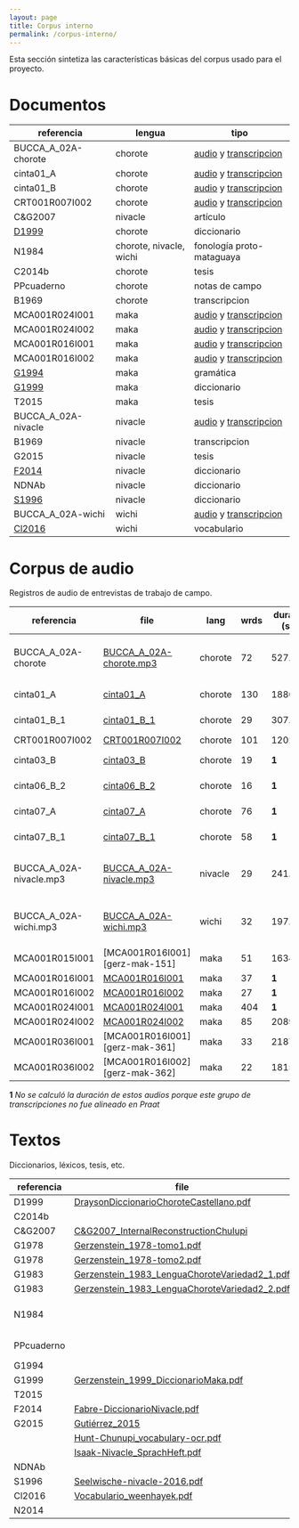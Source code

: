 ```yaml
---
layout: page
title: Corpus interno
permalink: /corpus-interno/
---
```


Esta sección sintetiza las características básicas del corpus usado para el proyecto. 

<!-- Agregar referencias bibliograficas y cuadritos de cantidad de palabras por fuente y por idioma -->

# Documentos

 referencia         | lengua  | tipo 
--------------------|---------|--------------------
BUCCA_A_02A-chorote  |chorote | [audio][BUCCA-cho] y [transcripcion][BUCCA-cho-tr]
cinta01_A            |chorote | [audio][pacor-1a] y [transcripcion][pacor-1a-tr]
cinta01_B            |chorote | [audio][pacor-1b]  y [transcripcion][pacor-1b-tr]
CRT001R007I002       |chorote | [audio][ag-cho] y [transcripcion][ag-cho-tr]
C&G2007              |nivacle | artículo
[D1999][D1999]       |chorote | diccionario
N1984                |chorote, nivacle, wichi | fonología proto-mataguaya
C2014b               |chorote | tesis
PPcuaderno           |chorote | notas de campo
B1969                |chorote | transcripcion
MCA001R024I001       |maka    | [audio][gerz-mak-241] y [transcripcion][gerz-mak-241-tr]
MCA001R024I002       |maka    | [audio][gerz-mak-242] y [transcripcion][gerz-mak-242-tr]
MCA001R016I001       |maka    | [audio][gerz-mak-161] y [transcripcion][gerz-mak-161-tr]
MCA001R016I002       |maka    | [audio][gerz-mak-162] y [transcripcion][gerz-mak-162-tr]
 [G1994][G1994]      |maka    | gramática
 [G1999][G1999]      |maka    | diccionario
 T2015               |maka    | tesis
BUCCA_A_02A-nivacle  |nivacle | [audio][BUCCA-niv] y [transcripcion][BUCCA-niv-tr]
 B1969               |nivacle | transcripcion
 G2015               |nivacle | tesis
 [F2014][F2014]      |nivacle | diccionario
 NDNAb               |nivacle | diccionario
 [S1996][S1996]      |nivacle | diccionario
BUCCA_A_02A-wichi    |wichi   | [audio][BUCCA-wi] y [transcripcion][BUCCA-wi-tr]
 [Cl2016][Cl2016]    |wichi   | vocabulario
 


# Corpus de audio

Registros de audio de entrevistas de trabajo de campo. 

referencia | file                | lang    | wrds  | duracion (sec)| comentario 
-----------|---------------------|-------|----------|--------------|------------------
BUCCA_A_02A-chorote | [BUCCA_A_02A-chorote.mp3][BUCCA-cho] | chorote |   72  | 527.7250 | sin nºpag. no todas son glotales
cinta01_A       | [cinta01_A][pacor-1a]            | chorote |  130  | 1880.807 | fuentes PP y D1999
cinta01_B_1     | [cinta01_B_1][pacor-1b]          | chorote |   29  |  307.802 | fuentes PP y D1999
CRT001R007I002  | [CRT001R007I002][ag-cho]      | chorote |  101  | 1202.908 |
cinta03_B       | [cinta03_B][pacor-3b]            | chorote |   19  |    **1** | fuentes PP y D1999
cinta06_B_2     | [cinta06_B_2][pacor-6b]          | chorote |   16  |   **1**   | fuentes PP y D1999
cinta07_A       | [cinta07_A][pacor-7a]            | chorote |   76  |   **1**  | fuentes PP y D1999
cinta07_B_1     | [cinta07_B_1][pacor-7b]          | chorote |   58  |   **1**  | fuentes PP y D1999
BUCCA_A_02A-nivacle.mp3 | [BUCCA_A_02A-nivacle.mp3][BUCCA-niv] | nivacle |   29  | 241.9980 | sin nºpag. no todas son glotales
BUCCA_A_02A-wichi.mp3 | [BUCCA_A_02A-wichi.mp3][BUCCA-wi]    | wichi   |   32  | 197.7990 | sin nºpag. no todas son glotales
MCA001R015I001 | [MCA001R016I001][gerz-mak-151]   | maka    |   51  |   1634.142  |
MCA001R016I001 | [MCA001R016I001][gerz-mak-161]   | maka    |   37  |   **1**  |
MCA001R016I002 | [MCA001R016I002][gerz-mak-162]   | maka    |   27  |   **1**  |
MCA001R024I001 | [MCA001R024I001][gerz-mak-241]   | maka    |   404  | **1**  |
MCA001R024I002 | [MCA001R024I002][gerz-mak-242]   | maka    |   85  | 2089.012 |
MCA001R036I001 | [MCA001R016I001][gerz-mak-361]   | maka    |   33 |   2187.833  |
MCA001R036I002 | [MCA001R016I002][gerz-mak-362]   | maka    |   22  |   1815.040  |

**1** _No se calculó la duración de estos audios porque este grupo de transcripciones no fue alineado en Praat_

[BUCCA-cho]:https://drive.google.com/open?id=1xkW3GXTOfDJvya4cxvlqKWm6C-zbwaZ9
[BUCCA-cho-tr]:https://drive.google.com/open?id=1wfF6h1S3FSuHJkbpcrQbwt5DIPhaV_Yf
[BUCCA-niv]:https://drive.google.com/open?id=1TYpVZ6_NDu85E_Y8xbBHoL9dBU8HZmiS
[BUCCA-niv-tr]:https://drive.google.com/open?id=1VnwqYFAeG06sFmlj30EKubtBpyyaUIQ1
[BUCCA-wi]:https://drive.google.com/open?id=15YxURkUpqPcKzDW3QkjrJs8VnLLKY_36
[BUCCA-wi-tr]:https://drive.google.com/open?id=192k1L_vUMQ_k7SXicxeExR7npdMhE6En
[pacor-1a]:https://drive.google.com/open?id=1DtcjIBVAm5qhBeccNntgyX2j8DJ26WiY
[pacor-1a-tr]:https://drive.google.com/open?id=1I-GY_tp55btGj8R-Wu9xG4ZjDo8F8xbV
[pacor-1b]:https://drive.google.com/open?id=1SBggJSVoUku060OK84D9ZNVJZzibnBr4
[pacor-1b-tr]:https://drive.google.com/open?id=11KWwhDkLx9XNMAE_2VoSzIMrLkMM-Lh3
[pacor-3b]:https://drive.google.com/open?id=1YELgoExLr03W58_14ry2w-78N2w-INQq
[pacor-3b-tr]:https://drive.google.com/open?id=1KQgLMamoMtxAZytWvRRRiKzFNvn8Vh2d
[pacor-6b]:https://drive.google.com/open?id=1DAZWwiDuEdyJg9H_3ukJwgcZFr6S-6rU
[pacor-6b-tr]:https://drive.google.com/open?id=11T5I547Kip-7J1QwU6hh02g-CsO5dmbT
[pacor-7a]:https://drive.google.com/open?id=1cszUhCVGv2kaMgp4BiqHvhjzFrrDBCz-
[pacor-7a-tr]:https://drive.google.com/open?id=1hgmNONcskGF17GAltF6cNRamdbRmiebL
[pacor-7b]:https://drive.google.com/open?id=10bljC_39YlySu1z21mImPtgQSTp8i-Ym
[pacor-7b-tr]:https://drive.google.com/open?id=1JNZNozb5xNQrVUUwXPY1uG8LQ4yLRQRo
[gerz-mak-241]:https://drive.google.com/file/d/1s6AlyFNbKvWyC6dccKRN_tJ7EAK2fI4q/view?usp=sharing
[gerz-mak-241-tr]:https://drive.google.com/file/d/1hOSJR1nT3lqDp5A6cJwiMRf5SIsBPaIF/view?usp=sharing
[gerz-mak-242]:https://drive.google.com/open?id=14XHEzptHmhgXN9KoL4il46tU1swLw0-v
[gerz-mak-242-tr]:https://drive.google.com/open?id=1aJmmb-LAD6Q9zsca3VRuy6oxL4p1fsSn
[gerz-mak-161]:https://drive.google.com/open?id=1ukg3h8pEpAbItCl71m0dObFSpdwO_Qj1
[gerz-mak-161-tr]:https://drive.google.com/open?id=1oC0CGtDPdCLmveABVWnGqV7ITtpO5Naz
[gerz-mak-162]:https://drive.google.com/open?id=1CK78v1aKEqivsxDxVpkckkAd3-t01u3A
[gerz-mak-162-tr]:https://drive.google.com/open?id=1u3beCyPkRhrjjCVtuM4C0dTxObcRzUQu
[ag-cho]:https://drive.google.com/open?id=1YhoCy_voh9JSO18pDwvMbkPFcvX1JuYf
[ag-cho-tr]:https://drive.google.com/open?id=1ZQhBv7kb4gR3Eu7HMAteChZOBXri8BvX

# Textos

Diccionarios, léxicos, tesis, etc.

referencia|file                                              | lengua  |  comentario
----------|--------------------------------------------------|---------|---------------
D1999     |[DraysonDiccionarioChoroteCastellano.pdf][D1999]  |chorote | diccionario |
 C2014b   |                                                  |chorote | tesis |
 C&G2007  |  [C&G2007_InternalReconstructionChulupi ](https://www.researchgate.net/publication/233581432_Internal_reconstruction_in_Chulupi_Nivacle)         |nivacle  | artículo|
  G1978   | [Gerzenstein_1978-tomo1.pdf][G1978-tomo1]         | chorote |          | 
  G1978   | [Gerzenstein_1978-tomo2.pdf][G1978-tomo2]         | chorote |          | 
G1983     | [Gerzenstein_1983_LenguaChoroteVariedad2_1.pdf][G1983-1] | chorote |   | 
G1983     | [Gerzenstein_1983_LenguaChoroteVariedad2_2.pdf][G1983-2] | chorote |   | 
 N1984    |                                                  |chorote, nivacle, wichi | fonología proto-mataguaya|
PPcuaderno|                                                  |chorote | notas de campo |
 G1994    |                                                   |maka     | gramática|
G1999     | [Gerzenstein_1999_DiccionarioMaka.pdf][G1999]     |maka    | diccionario| 
 T2015    |                                                   |maka     | tesis      |
 F2014    | [Fabre-DiccionarioNivacle.pdf][F2014]             | nivacle | diccionario|
G2015     | [Gutiérrez_2015](https://open.library.ubc.ca/soa/cIRcle/collections/ubctheses/24/items/1.0166445)                                               | nivacle | tesis|
          | [Hunt-Chunupi_vocabulary-ocr.pdf][Hunt]           | nivacle | vocabulario           | mecanografiado
          | [Isaak-Nivacle_SprachHeft.pdf][Isaak]             | nivacle | léxico     | manuscrito
 NDNAb    |                                                   |nivacle  | diccionario| 
 S1996    | [Seelwische-nivacle-2016.pdf][S1996]              | nivacle | diccionario          |
 Cl2016   | [Vocabulario_weenhayek.pdf][Cl2016]               | wichi   |vocabulario                                                    
 N2014    |                                                   | wichi   | tesis|

[D1999]:https://drive.google.com/open?id=17UFH0M_YTEpr78v5iDSx12fj3aXCgsF4
[G1978-tomo1]: https://drive.google.com/open?id=1KDT0K5omLv87G1I6PQ0SyITXs6m-IXHH
[G1978-tomo2]: https://drive.google.com/open?id=1Sm-iN4wdJdXItcwpppxULK71UyNmMdvq
[G1983-1]:https://drive.google.com/open?id=1CHOVxBLLPPrs8RIj_al-QXtHGwl2q--R
[G1983-2]:https://drive.google.com/open?id=18TniBz1GyE2C-OtCJevXu2WqP42igHxd
[F2014]:https://drive.google.com/open?id=1sGHY_jN9g_UvIlxjhikR6tjLIJO8NP4D
[G1999]:https://drive.google.com/open?id=1ndwATFmQXFeH0Yf5KUDJPqMHRJ4VvTLC
[Hunt]:https://drive.google.com/open?id=1bWbyUWQg0mV5NVXo9LBHTJZozLDcDH6K
[Isaak]:https://drive.google.com/open?id=1xr4DzWYzhnZcs9vCmwqEA25j5NSOZs3N
[S1996]:https://drive.google.com/drive/folders/147FPY5GvuBVp7_mNNzmpCzWUQJS7pkrJ
[Cl2016]:https://drive.google.com/open?id=1hBcyMGcID6Bp7FVUpzrTDCiGh9s5TSxq
[G1994]:https://drive.google.com/open?id=18VGZy5lIhVA3UmZ9BYZnTf6NQCp0dpyH


